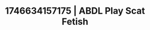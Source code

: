 ---
categories:
- Natural curves
- Satin sheets
- AI-generated
- Erotic dance
- Gender-fluid lovers
- Slow strip tease
- ASMR
- Cosplay
image: /assets/images/1746634157175.jpg
layout: post
seo:
  description: Featured content with high-quality Scat Fetish, ABDL Play. HD images
    available.
  keywords: Scat Fetish, ABDL Play
  og_image: /assets/images/1746634157175.jpg
  schema_type: VisualArtwork
tags:
- ABDL Play
- Scat Fetish
- '#1746634157175'
title: 1746634157175 | ABDL Play Scat Fetish
---